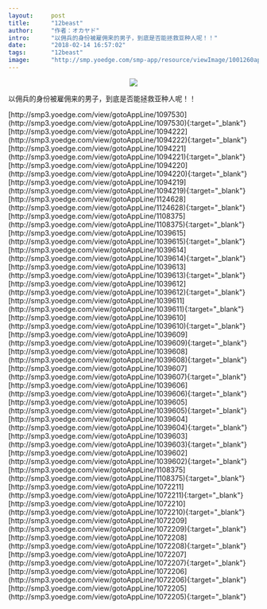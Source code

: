 ```yaml
---
layout:     post
title:      "12beast"
author:     "作者：オカヤド"
intro:      "以佣兵的身份被雇佣来的男子，到底是否能拯救亚种人呢！！"
date:       "2018-02-14 16:57:02"
tags:       "12beast"
image:      "http://smp.yoedge.com/smp-app/resource/viewImage/1001260appline.png"
---
```

<div style="text-align: center">
<p><img src="http://smp.yoedge.com/smp-app/resource/viewImage/1001260appline.png"/></p>
</div>
<p class="post-meta">
<span>以佣兵的身份被雇佣来的男子，到底是否能拯救亚种人呢！！</span>
</p>
[http://smp3.yoedge.com/view/gotoAppLine/1097530](http://smp3.yoedge.com/view/gotoAppLine/1097530){:target="_blank"}
[http://smp3.yoedge.com/view/gotoAppLine/1094222](http://smp3.yoedge.com/view/gotoAppLine/1094222){:target="_blank"}
[http://smp3.yoedge.com/view/gotoAppLine/1094221](http://smp3.yoedge.com/view/gotoAppLine/1094221){:target="_blank"}
[http://smp3.yoedge.com/view/gotoAppLine/1094220](http://smp3.yoedge.com/view/gotoAppLine/1094220){:target="_blank"}
[http://smp3.yoedge.com/view/gotoAppLine/1094219](http://smp3.yoedge.com/view/gotoAppLine/1094219){:target="_blank"}
[http://smp3.yoedge.com/view/gotoAppLine/1124628](http://smp3.yoedge.com/view/gotoAppLine/1124628){:target="_blank"}
[http://smp3.yoedge.com/view/gotoAppLine/1108375](http://smp3.yoedge.com/view/gotoAppLine/1108375){:target="_blank"}
[http://smp3.yoedge.com/view/gotoAppLine/1039615](http://smp3.yoedge.com/view/gotoAppLine/1039615){:target="_blank"}
[http://smp3.yoedge.com/view/gotoAppLine/1039614](http://smp3.yoedge.com/view/gotoAppLine/1039614){:target="_blank"}
[http://smp3.yoedge.com/view/gotoAppLine/1039613](http://smp3.yoedge.com/view/gotoAppLine/1039613){:target="_blank"}
[http://smp3.yoedge.com/view/gotoAppLine/1039612](http://smp3.yoedge.com/view/gotoAppLine/1039612){:target="_blank"}
[http://smp3.yoedge.com/view/gotoAppLine/1039611](http://smp3.yoedge.com/view/gotoAppLine/1039611){:target="_blank"}
[http://smp3.yoedge.com/view/gotoAppLine/1039610](http://smp3.yoedge.com/view/gotoAppLine/1039610){:target="_blank"}
[http://smp3.yoedge.com/view/gotoAppLine/1039609](http://smp3.yoedge.com/view/gotoAppLine/1039609){:target="_blank"}
[http://smp3.yoedge.com/view/gotoAppLine/1039608](http://smp3.yoedge.com/view/gotoAppLine/1039608){:target="_blank"}
[http://smp3.yoedge.com/view/gotoAppLine/1039607](http://smp3.yoedge.com/view/gotoAppLine/1039607){:target="_blank"}
[http://smp3.yoedge.com/view/gotoAppLine/1039606](http://smp3.yoedge.com/view/gotoAppLine/1039606){:target="_blank"}
[http://smp3.yoedge.com/view/gotoAppLine/1039605](http://smp3.yoedge.com/view/gotoAppLine/1039605){:target="_blank"}
[http://smp3.yoedge.com/view/gotoAppLine/1039604](http://smp3.yoedge.com/view/gotoAppLine/1039604){:target="_blank"}
[http://smp3.yoedge.com/view/gotoAppLine/1039603](http://smp3.yoedge.com/view/gotoAppLine/1039603){:target="_blank"}
[http://smp3.yoedge.com/view/gotoAppLine/1039602](http://smp3.yoedge.com/view/gotoAppLine/1039602){:target="_blank"}
[http://smp3.yoedge.com/view/gotoAppLine/1108375](http://smp3.yoedge.com/view/gotoAppLine/1108375){:target="_blank"}
[http://smp3.yoedge.com/view/gotoAppLine/1072211](http://smp3.yoedge.com/view/gotoAppLine/1072211){:target="_blank"}
[http://smp3.yoedge.com/view/gotoAppLine/1072210](http://smp3.yoedge.com/view/gotoAppLine/1072210){:target="_blank"}
[http://smp3.yoedge.com/view/gotoAppLine/1072209](http://smp3.yoedge.com/view/gotoAppLine/1072209){:target="_blank"}
[http://smp3.yoedge.com/view/gotoAppLine/1072208](http://smp3.yoedge.com/view/gotoAppLine/1072208){:target="_blank"}
[http://smp3.yoedge.com/view/gotoAppLine/1072207](http://smp3.yoedge.com/view/gotoAppLine/1072207){:target="_blank"}
[http://smp3.yoedge.com/view/gotoAppLine/1072206](http://smp3.yoedge.com/view/gotoAppLine/1072206){:target="_blank"}
[http://smp3.yoedge.com/view/gotoAppLine/1072205](http://smp3.yoedge.com/view/gotoAppLine/1072205){:target="_blank"}



